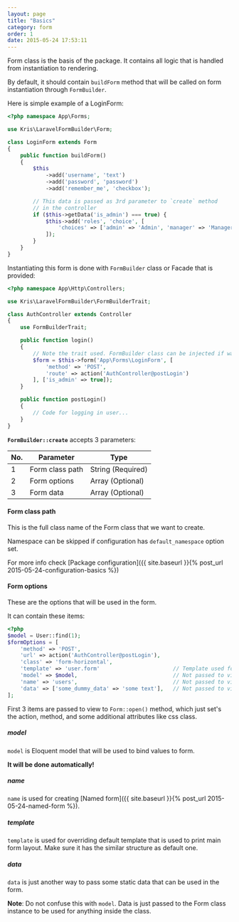 ```yaml
---
layout: page
title: "Basics"
category: form
order: 1
date: 2015-05-24 17:53:11
---
```


Form class is the basis of the package. It contains all logic that is handled from instantiation to rendering.

By default, it should contain `buildForm` method that will be called on form instantiation through `FormBuilder`.

Here is simple example of a LoginForm:

```php
<?php namespace App\Forms;

use Kris\LaravelFormBuilder\Form;

class LoginForm extends Form
{
    public function buildForm()
    {
        $this
            ->add('username', 'text')
            ->add('password', 'password')
            ->add('remember_me', 'checkbox');

        // This data is passed as 3rd parameter to `create` method
        // in the controller
        if ($this->getData('is_admin') === true) {
            $this->add('roles', 'choice', [
                'choices' => ['admin' => 'Admin', 'manager' => 'Manager']
            ]);
        }
    }
}
```

Instantiating this form is done with `FormBuilder` class or Facade that is provided:

```php
<?php namespace App\Http\Controllers;

use Kris\LaravelFormBuilder\FormBuilderTrait;

class AuthController extends Controller
{
    use FormBuilderTrait;

    public function login()
    {
        // Note the trait used. FormBuilder class can be injected if wanted.
        $form = $this->form('App\Forms\LoginForm', [
            'method' => 'POST',
            'route' => action('AuthController@postLogin')
        ], ['is_admin' => true]);
    }

    public function postLogin()
    {
        // Code for logging in user...
    }
}
```

**`FormBuilder::create`** accepts 3 parameters:

|No.| Parameter       | Type              |
|---|-----------------|-------------------|
| 1 | Form class path | String (Required) |
| 2 | Form options    | Array  (Optional) |
| 3 | Form data       | Array  (Optional) |

#### Form class path
This is the full class name of the Form class that we want to create.

Namespace can be skipped if configuration has `default_namespace` option set.

For more info check [Package configuration]({{ site.baseurl }}{% post_url 2015-05-24-configuration-basics %})

#### Form options
These are the options that will be used in the form.

It can contain these items:

```php
<?php
$model = User::find(1);
$formOptions = [
    'method' => 'POST',
    'url' => action('AuthController@postLogin'),
    'class' => 'form-horizontal',
    'template' => 'user.form'                       // Template used for the main form layout
    'model' => $model,                              // Not passed to view, just used in form class
    'name' => 'users',                              // Not passed to view, just used in form class
    'data' => ['some_dummy_data' => 'some text'],   // Not passed to view, just used in form class
];
```

First 3 items are passed to view to `Form::open()` method, which just set's the action, method, and some additional attributes like css class.

##### model
`model` is Eloquent model that will be used to bind values to form.

**It will be done automatically!**

##### name
`name` is used for creating [Named form]({{ site.baseurl }}{% post_url 2015-05-24-named-form %}).

##### template
`template` is used for overriding default template that is used to print main form layout. Make sure it has the similar structure as default one.

##### data
`data` is just another way to pass some static data that can be used in the form.

**Note**: Do not confuse this with `model`. Data is just passed to the Form class instance to be used for anything inside the class.
